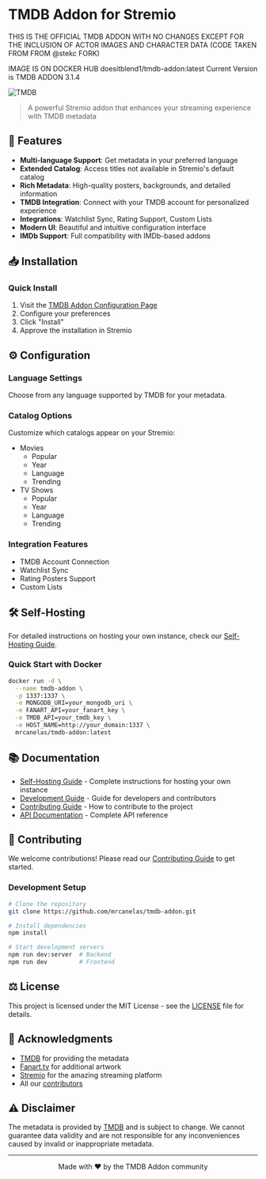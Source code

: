 # TMDB Addon for Stremio
THIS IS THE OFFICIAL TMDB ADDON WITH NO CHANGES EXCEPT FOR THE INCLUSION OF ACTOR IMAGES AND CHARACTER DATA (CODE TAKEN FROM FROM @stekc FORK)

IMAGE IS ON DOCKER HUB doesitblend1/tmdb-addon:latest  Current Version is TMDB ADDON 3.1.4

![TMDB](https://www.themoviedb.org/assets/2/v4/logos/v2/blue_short-8e7b30f73a4020692ccca9c88bafe5dcb6f8a62a4c6bc55cd9ba82bb2cd95f6c.svg)

> A powerful Stremio addon that enhances your streaming experience with TMDB metadata

## 🌟 Features

- **Multi-language Support**: Get metadata in your preferred language
- **Extended Catalog**: Access titles not available in Stremio's default catalog
- **Rich Metadata**: High-quality posters, backgrounds, and detailed information
- **TMDB Integration**: Connect with your TMDB account for personalized experience
- **Integrations**: Watchlist Sync, Rating Support, Custom Lists
- **Modern UI**: Beautiful and intuitive configuration interface
- **IMDb Support**: Full compatibility with IMDb-based addons

## 📥 Installation

### Quick Install

1. Visit the [TMDB Addon Configuration Page](https://94c8cb9f702d-tmdb-addon.baby-beamup.club/)
2. Configure your preferences
3. Click "Install"
4. Approve the installation in Stremio

## ⚙️ Configuration

### Language Settings
Choose from any language supported by TMDB for your metadata.

### Catalog Options
Customize which catalogs appear on your Stremio:
- Movies
  - Popular
  - Year
  - Language
  - Trending
- TV Shows
  - Popular
  - Year
  - Language
  - Trending

### Integration Features
- TMDB Account Connection
- Watchlist Sync
- Rating Posters Support
- Custom Lists

## 🛠️ Self-Hosting

For detailed instructions on hosting your own instance, check our [Self-Hosting Guide](docs/self-hosting.md).

### Quick Start with Docker
```bash
docker run -d \
  --name tmdb-addon \
  -p 1337:1337 \
  -e MONGODB_URI=your_mongodb_uri \
  -e FANART_API=your_fanart_key \
  -e TMDB_API=your_tmdb_key \
  -e HOST_NAME=http://your_domain:1337 \
  mrcanelas/tmdb-addon:latest
```

## 📚 Documentation

- [Self-Hosting Guide](docs/self-hosting.md) - Complete instructions for hosting your own instance
- [Development Guide](docs/development.md) - Guide for developers and contributors
- [Contributing Guide](docs/contributing.md) - How to contribute to the project
- [API Documentation](docs/api.md) - Complete API reference

## 🤝 Contributing

We welcome contributions! Please read our [Contributing Guide](docs/contributing.md) to get started.

### Development Setup
```bash
# Clone the repository
git clone https://github.com/mrcanelas/tmdb-addon.git

# Install dependencies
npm install

# Start development servers
npm run dev:server  # Backend
npm run dev         # Frontend
```

## ⚖️ License

This project is licensed under the MIT License - see the [LICENSE](LICENSE) file for details.

## 🙏 Acknowledgments

- [TMDB](https://www.themoviedb.org/) for providing the metadata
- [Fanart.tv](https://fanart.tv/) for additional artwork
- [Stremio](https://www.stremio.com/) for the amazing streaming platform
- All our [contributors](https://github.com/mrcanelas/tmdb-addon/graphs/contributors)

## ⚠️ Disclaimer

The metadata is provided by [TMDB](https://themoviedb.org/) and is subject to change. We cannot guarantee data validity and are not responsible for any inconveniences caused by invalid or inappropriate metadata.

---

<p align="center">
Made with ❤️ by the TMDB Addon community
</p>



 
